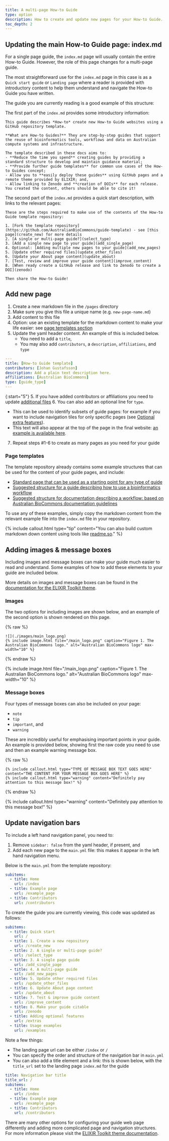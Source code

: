 ```yaml
---
title: A multi-page How-to Guide
type: option
description: How to create and update new pages for your How-to Guide.
toc_depth: 2
---
```



## Updating the main How-to Guide page: index.md

For a single page guide, the `index.md` page will usually contain the entire How-to Guide. However, the role of this page changes for a multi-page guide.

The most straightforward use for the `index.md` page in this case is as a `Quick start guide` or `Landing page` where a reader is provided with introductory content to help them understand and navigate the How-to Guide you have written. 

The guide you are currently reading is a good example of this structure:

The first part of the `index.md` provides some introductory information:

```
This guide describes *How-to* create new How-to Guide websites using a GitHub repository template. 

**What are How-to Guides?** They are step-by-step guides that support the reuse of bioinformatics tools, workflows and data on Australian compute systems and infrastructure.

The template described in these docs aims to:
- **Reduce the time you spend** creating guides by providing a standard structure to develop and maintain guidance material;
- **Provide further guide templates** for common use cases of the How-to Guides concept;
- Allow you to **easily deploy these guides** using GitHub pages and a remote theme provided by ELIXIR; and,
- Allow linking to Zenodo and **creation of DOIs** for each release. You created the content, others should be able to cite it!
```

The second part of the `index.md` provides a quick start description, with links to the relevant pages:

```
These are the steps required to make use of the contents of the How-to Guide template repository:

1. [Fork the template repository](https://github.com/AustralianBioCommons/guide-template) - see [this page](create_new) for more details
2. [A single or multi-page guide?](select_type)
3. [Add a single new page to your guide](add_single_page)
4. Optional: [Adding multiple new pages to your guide](add_new_pages)
5. [Update other required files](update_other_files)
6. [Update your About page content](update_about)
7. [Test, review and improve your guide content](improve_content)
8. [When ready create a GitHub release and link to Zenodo to create a DOI](zenodo)

Then share the How-to Guide!
```


## Add new page

1. Create a new markdown file in the `/pages` directory
2. Make sure you give this file a unique name (e.g. `new-page-name.md`)
3. Add content to this file 
4. Option: use an existing template for the markdown content to make your life easier: see [page templates section](#page-templates)
5. Update the yaml header content. An example of this is included below. 
   - You need to add a `title`, 
   - You may also add `contributors`, a `description`, `affiliations`, and `type`

```yaml
---
title: [How-to Guide template]
contributors: [Johan Gustafsson]
description: Add a plain text description here.
affiliations: [Australian BioCommons]
type: [guide_type]
---   
```

{:start="5"}
5. If you have added contributors or affiliations you need to update [additional files](update_other_files)
6. You can also add an optional line for `type`. 
   - This can be used to identify subsets of guide pages: for example if you want to include navigation tiles for only specific pages (see [Optional extra features](extras.md)).
   - This text will also appear at the top of the page in the final website: [an example is available here](https://australianbiocommons.github.io/how-to-guide-template/add_new_pages).
7. Repeat steps #1-6 to create as many pages as you need for your guide


### Page templates

The template repository already contains some example structures that can be used for the content of your guide pages, and include:

- [Standard page that can be used as a starting point for any type of guide](https://australianbiocommons.github.io/guide-template/example_page)
- [Suggested structure for a guide describing how to use a bioinformatics workflow](https://australianbiocommons.github.io/guide-template/example_bioinformatics_workflow_page)
- [Suggested structure for documentation describing a workflow: based on Australian BioCommons documentation guidelines](https://australianbiocommons.github.io/guide-template/example_workflow_documentation_page)

To use any of these examples, simply copy the markdown content from the relevant example file into the `index.md` file in your repository.

{% include callout.html type="tip" content="You can also build custom markdown down content using tools like [readme.so](https://readme.so/)." %}


## Adding images & message boxes

Including images and message boxes can make your guide much easier to read and understand. Some examples of how to add these elements to your guide are included below.

More details on images and message boxes can be found in the [documentation for the ELIXIR Toolkit theme](https://elixir-belgium.github.io/elixir-toolkit-theme/markdown_cheat_sheet#message-boxes).


### Images

The two options for including images are shown below, and an example of the second option is shown rendered on this page.

{% raw %}
```
![](./images/main_logo.png)
{% include image.html file="/main_logo.png" caption="Figure 1. The Australian BioCommons logo." alt="Australian BioCommons logo" max-width="10" %}
```
{% endraw %}

{% include image.html file="/main_logo.png" caption="Figure 1. The Australian BioCommons logo." alt="Australian BioCommons logo" max-width="10" %}


### Message boxes

Four types of message boxes can also be included on your page: 
- `note`
- `tip`
- `important`, and
- `warning`

These are incredibly useful for emphasising important points in your guide.
An example is provided below, showing first the raw code you need to use and then an example warning message box.

{% raw %}
```
{% include callout.html type="TYPE OF MESSAGE BOX TEXT GOES HERE" content="THE CONTENT FOR YOUR MESSAGE BOX GOES HERE" %}
{% include callout.html type="warning" content="Definitely pay attention to this message box!" %}
```
{% endraw %}

{% include callout.html type="warning" content="Definitely pay attention to this message box!" %}


## Update navigation bars

To include a left hand navigation panel, you need to:

1. Remove `sidebar: false` from the yaml header, if present, and
2. Add each new page to the `main.yml` file: this makes it appear in the left hand navigation menu. 

Below is the `main.yml` from the template repository:

```yaml
subitems:
  - title: Home
    url: /index
  - title: Example page
    url: /example_page
  - title: Contributors
    url: /contributors
```

To create the guide you are currently viewing, this code was updated as follows:

```yaml
subitems:
  - title: Quick start
    url: /
  - title: 1. Create a new repository
    url: /create_new
  - title: 2. A single or multi-page guide?
    url: /select_type
  - title: 3. A single page guide
    url: /add_single_page
  - title: 4. A multi-page guide
    url: /add_new_pages
  - title: 5. Update other required files
    url: /update_other_files
  - title: 6. Update About page content
    url: /update_about
  - title: 7. Test & improve guide content
    url: /improve_content
  - title: 8. Make your guide citable
    url: /zenodo
  - title: Adding optional features
    url: /extras
  - title: Usage examples
    url: /examples
```

Note a few things:
- The landing page url can be either `/index` or `/`
- You can specify the order and structure of the navigation bar in `main.yml`
- You can also add a title element and a link: this is shown below, with the `title_url` set to the landing page `index.md` for the guide

```yaml
title: Navigation bar title
title_url: /
subitems:
  - title: Home
    url: /index
  - title: Example page
    url: /example_page
  - title: Contributors
    url: /contributors
```

There are many other options for configuring your guide web page differently and adding more complicated page and navigation structures. For more information please visit the [ELIXIR Toolkit theme documentation](https://elixir-belgium.github.io/elixir-toolkit-theme/).
